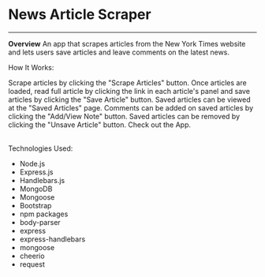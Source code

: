 
#  News Article Scraper
<style> div.par{
    word-wrap: break-word;
}
</style>
<hr>

<b>Overview</b>
An app that scrapes articles from the New York Times website and lets users save articles and leave comments on the latest news.<br>

How It Works: <br>
<div class= "par">
Scrape articles by clicking the "Scrape Articles" button.
Once articles are loaded, read full article by clicking the link in each article's panel and save articles by clicking the "Save Article" button.
Saved articles can be viewed at the "Saved Articles" page.
Comments can be added on saved articles by clicking the "Add/View Note" button.
Saved articles can be removed by clicking the "Unsave Article" button.
Check out the App.</div> <br>

Technologies Used:
<ul>
<li>Node.js</li>
<li>Express.js</li>
<li>Handlebars.js</li>
<li>MongoDB</li>
<li>Mongoose</li>
<li>Bootstrap</li>
<li>npm packages</li>
<li>body-parser</li>
<li>express</li>
<li>express-handlebars</li>
<li>mongoose</li>
<li>cheerio</li>
<li>request</li>
</ul>